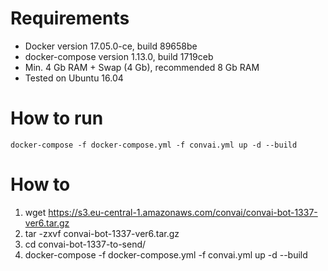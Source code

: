# Requirements

- Docker version 17.05.0-ce, build 89658be
- docker-compose version 1.13.0, build 1719ceb
- Min. 4 Gb RAM + Swap (4 Gb), recommended 8 Gb RAM
- Tested on Ubuntu 16.04

# How to run

`docker-compose -f docker-compose.yml -f convai.yml up -d --build`


# How to

1. wget https://s3.eu-central-1.amazonaws.com/convai/convai-bot-1337-ver6.tar.gz
2. tar -zxvf convai-bot-1337-ver6.tar.gz
3. cd convai-bot-1337-to-send/
4. docker-compose -f docker-compose.yml -f convai.yml up -d --build
